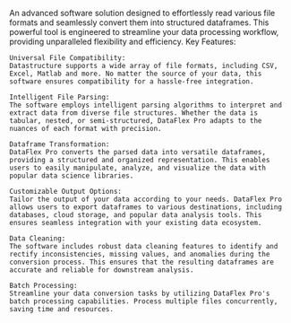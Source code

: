 An advanced software solution designed to effortlessly read various file formats and seamlessly convert them into structured dataframes. This powerful tool is engineered to streamline your data processing workflow, providing unparalleled flexibility and efficiency.
Key Features:

    Universal File Compatibility:
    Datastructure supports a wide array of file formats, including CSV, Excel, Matlab and more. No matter the source of your data, this software ensures compatibility for a hassle-free integration.

    Intelligent File Parsing:
    The software employs intelligent parsing algorithms to interpret and extract data from diverse file structures. Whether the data is tabular, nested, or semi-structured, DataFlex Pro adapts to the nuances of each format with precision.

    Dataframe Transformation:
    DataFlex Pro converts the parsed data into versatile dataframes, providing a structured and organized representation. This enables users to easily manipulate, analyze, and visualize the data with popular data science libraries.

    Customizable Output Options:
    Tailor the output of your data according to your needs. DataFlex Pro allows users to export dataframes to various destinations, including databases, cloud storage, and popular data analysis tools. This ensures seamless integration with your existing data ecosystem.

    Data Cleaning:
    The software includes robust data cleaning features to identify and rectify inconsistencies, missing values, and anomalies during the conversion process. This ensures that the resulting dataframes are accurate and reliable for downstream analysis.

    Batch Processing:
    Streamline your data conversion tasks by utilizing DataFlex Pro's batch processing capabilities. Process multiple files concurrently, saving time and resources.

